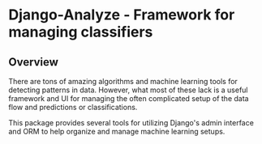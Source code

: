 Django-Analyze - Framework for managing classifiers
===============================================================================

Overview
--------

There are tons of amazing algorithms and machine learning tools for detecting
patterns in data. However, what most of these lack is a useful framework and UI
for managing the often complicated setup of the data flow and predictions or
classifications.

This package provides several tools for utilizing Django's admin interface
and ORM to help organize and manage machine learning setups.
